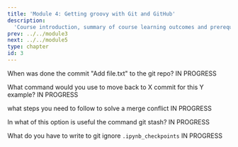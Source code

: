 ```yaml
---
title: 'Module 4: Getting groovy with Git and GitHub'
description:
  'Course introduction, summary of course learning outcomes and prerequisite validation.' 
prev: ../../module3
next: ../../module5
type: chapter
id: 3
---
```


<exercise id="1" title="git log" type="slides,video">

<slides source="module0/module0_00" shot="0" start="0:002" end="3:40">
</slides>

</exercise>

<exercise id='2' title="git log">

When was done the commit "Add file.txt" to the git repo?
IN PROGRESS

<choice>
<opt text='2020/3/22'>
</opt>
<opt text='2020/3/26'correct='true'>
</opt>
<opt text='2020/3/21'>
</opt>
</choice>
</exercise>

<exercise id='3' title="git reset"  type='slides, video'>
<slides source='module1/module1_00' shot='0' start='3:42' end='4:35'> </slides>
</exercise>

<exercise id='4' title='git reset'>

What command would you use to move back to X commit for this Y example?
IN PROGRESS

<choice>
<opt text='git reset --soft de6aea0' correct='true'>
</opt>
<opt text='git reset --hard de6aea0'>
</opt>
</choice>
</exercise>

<exercise id='5' title="merge conflicts"  type='slides, video'>
<slides source='module1/module1_00' shot='0' start='3:42' end='4:35'> </slides>
</exercise>

<exercise id='6' title='merge conflicts'>

what steps you need to follow to solve a merge conflict
IN PROGRESS

<choice>
<opt text='(1) open the editor (2) accept incoming changes (3) save changes' >
</opt>
<opt text='TBD'>
</opt>
<opt text='TBD' correct='true'>
</opt>

</choice>
</exercise>

<exercise id='7' title='git stash' type='slides, video'>
<slides source='module1/module1_00' shot='0' start='3:42' end='4:35'> </slides>
</exercise>

<exercise id='8' title='git stash'>

In what of this option is useful the command git stash?
IN PROGRESS


<choice>
<opt text='situation a' >
</opt>
<opt text='situation b'>
</opt>
<opt text='situation c' correct='true'>
</opt>

</choice>
</exercise>

<exercise id='9' title='gitignore'  type='slides, video'>
<slides source='module1/module1_00' shot='0' start='3:42' end='4:35'> </slides>
</exercise>

<exercise id='10' title='gitignore'>

What do you have to write to git ignore `.ipynb_checkpoints`
IN PROGRESS

<choice>
<opt text='x' >
</opt>
<opt text='x'>
</opt>
<opt text='x'>
</opt>
<opt text='x correct='true'>
</opt>
</choice>
</exercise>